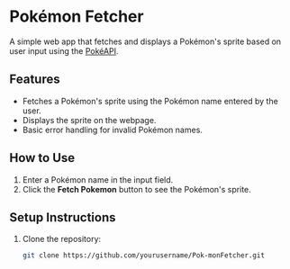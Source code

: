 # Pokémon Fetcher

A simple web app that fetches and displays a Pokémon's sprite based on user input using the [PokéAPI](https://pokeapi.co/).

## Features

- Fetches a Pokémon's sprite using the Pokémon name entered by the user.
- Displays the sprite on the webpage.
- Basic error handling for invalid Pokémon names.

## How to Use

1. Enter a Pokémon name in the input field.
2. Click the **Fetch Pokemon** button to see the Pokémon's sprite.

## Setup Instructions

1. Clone the repository:
   ```bash
   git clone https://github.com/yourusername/Pok-monFetcher.git
   ```
